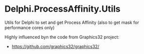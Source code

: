 # Delphi.ProcessAffinity.Utils
Utils for Delphi to set and get Process Affinity (also to get mask for performance cores only)

Highly influenced byn the code from Graphics32 project:

  - https://github.com/graphics32/graphics32/

